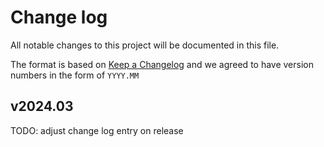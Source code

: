 # Change log

All notable changes to this project will be documented in this file.

The format is based on [Keep a Changelog](http://keepachangelog.com/)
and we agreed to have version numbers in the form of ``YYYY.MM``

## v2024.03
TODO: adjust change log entry on release